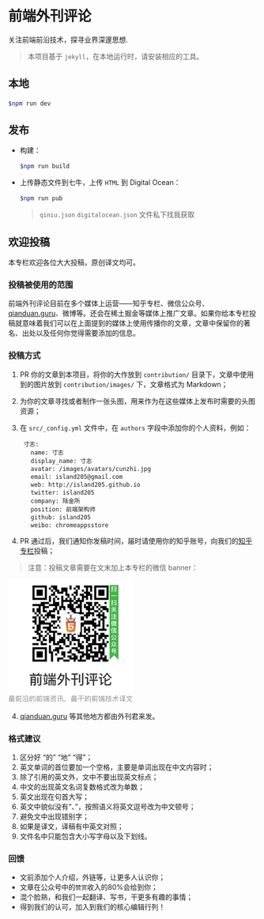 # 前端外刊评论

关注前端前沿技术，探寻业界深邃思想.

> 本项目基于 `jekyll`，在本地运行时，请安装相应的工具。

## 本地

```bash
$npm run dev
```

## 发布

- 构建：

  ```bash
  $npm run build
  ```

- 上传静态文件到七牛，上传 `HTML` 到 Digital Ocean：

  ```bash
  $npm run pub
  ```
  > `qiniu.json`  `digitalocean.json` 文件私下找我获取

## 欢迎投稿

本专栏欢迎各位大大投稿，原创译文均可。

### 投稿被使用的范围

前端外刊评论目前在多个媒体上运营——知乎专栏、微信公众号、[qianduan.guru](http://qianduan.guru/)、微博等。还会在稀土掘金等媒体上推广文章。如果你给本专栏投稿就意味着我们可以在上面提到的媒体上使用传播你的文章，文章中保留你的著名、出处以及任何你觉得需要添加的信息。

### 投稿方式

1. PR 你的文章到本项目，将你的大作放到 `contribution/` 目录下，文章中使用到的图片放到 `contribution/images/` 下，文章格式为 Markdown；
2. 为你的文章寻找或者制作一张头图，用来作为在这些媒体上发布时需要的头图资源；
3. 在 `src/_config.yml` 文件中，在 `authors` 字段中添加你的个人资料，例如：

        寸志:
          name: 寸志
          display_name: 寸志
          avatar: /images/avatars/cunzhi.jpg
          email: island205@gmail.com
          web: http://island205.github.io
          twitter: island205
          company: 陆金所
          position: 前端架构师
          github: island205
          weibo: chromeappsstore

3. PR 通过后，我们通知你发稿时间，届时请使用你的知乎账号，向我们的[知乎专栏](http://zhuanlan.zhihu.com/FrontendMagazine)投稿；

  > 注意：投稿文章需要在文末加上本专栏的微信 banner：

  ![](src/images/wechat.png)
  
4. [qianduan.guru](http://qianduan.guru/) 等其他地方都由外刊君来发。

### 格式建议

1. 区分好 “的” “地” “得”；
2. 英文单词的首位要加一个空格，主要是单词出现在中文内容时；
3. 除了引用的英文外，文中不要出现英文标点；
4. 中文的出现英文名词复数格式改为单数；
5. 英文出现在句首大写；
6. 英文中貌似没有“、”，按照语义将英文逗号改为中文顿号；
7. 避免文中出现错别字；
8. 如果是译文，译稿有中英文对照；
9. 文件名中只能包含大小写字母以及下划线。

### 回馈

- 文前添加个人介绍，外链等，让更多人认识你；
- 文章在公众号中的`赞赏`收入的80%会给到你；
- 混个脸熟，和我们一起翻译、写书，干更多有趣的事情；
- 得到我们的认可，加入到我们的核心编辑行列！
